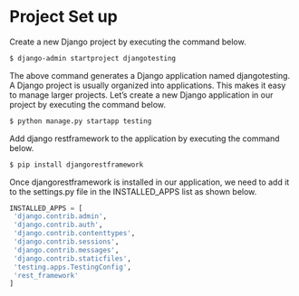 # Project Set up
Create a new Django project by executing the command below.
```bash
$ django-admin startproject djangotesting
```

The above command generates a Django application named djangotesting.
A Django project is usually organized into applications. This makes it easy to manage larger projects. Let’s create a new Django application in our project by executing the command below.

```bash
$ python manage.py startapp testing
```

Add django restframework to the application by executing the command below.
```bash
$ pip install djangorestframework
```

Once djangorestframework is installed in our application, we need to add it to the settings.py file in the INSTALLED_APPS list as shown below.
```python
INSTALLED_APPS = [
 'django.contrib.admin',
 'django.contrib.auth',
 'django.contrib.contenttypes',
 'django.contrib.sessions',
 'django.contrib.messages',
 'django.contrib.staticfiles',
 'testing.apps.TestingConfig',
 'rest_framework'
]   
```

